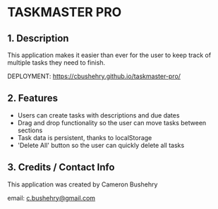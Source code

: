 # TASKMASTER PRO

## 1. Description
This application makes it easier than ever for the user to keep track of multiple tasks they need to finish.

DEPLOYMENT: https://cbushehry.github.io/taskmaster-pro/

## 2. Features
 * Users can create tasks with descriptions and due dates
 * Drag and drop functionality so the user can move tasks between sections
 * Task data is persistent, thanks to localStorage
 * 'Delete All' button so the user can quickly delete all tasks


## 3. Credits / Contact Info
This application was created by Cameron Bushehry

email: c.bushehry@gmail.com
